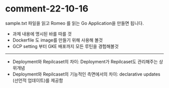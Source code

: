 # comment-22-10-16

sample.txt 파일을 읽고 Romeo 를 읽는 Go Application을 만들면 됩니다.

- 과제 내용에 명시된 바를 따를 것
- Dockerfile 도 image를 만들기 위해 사용해 볼것
- GCP setting 부터 GKE 배포까지 모든 루틴을 경험해볼것

---

* Deployment와 Repilcaset의 차이: Deployment가 Repilcaset도 관리해주는 상위개념
* Deployment와 Repilcaset의 기능적인 측면에서의 차이: declarative updates (선언적 업데이트)를 제공함

